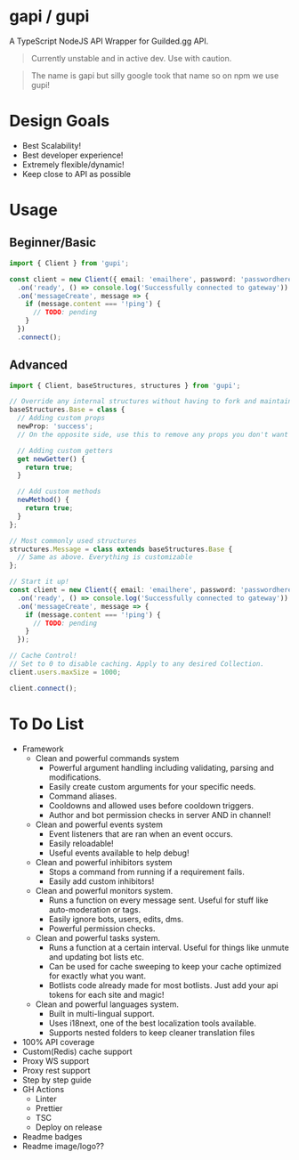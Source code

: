 # gapi / gupi

A TypeScript NodeJS API Wrapper for Guilded.gg API.

> Currently unstable and in active dev. Use with caution.

> The name is gapi but silly google took that name so on npm we use gupi!

# Design Goals

- Best Scalability!
- Best developer experience!
- Extremely flexible/dynamic!
- Keep close to API as possible

# Usage

## Beginner/Basic

```ts
import { Client } from 'gupi';

const client = new Client({ email: 'emailhere', password: 'passwordhere' })
  .on('ready', () => console.log('Successfully connected to gateway'))
  .on('messageCreate', message => {
    if (message.content === '!ping') {
      // TODO: pending
    }
  })
  .connect();
```

## Advanced

```ts
import { Client, baseStructures, structures } from 'gupi';

// Override any internal structures without having to fork and maintain headaches.
baseStructures.Base = class {
  // Adding custom props
  newProp: 'success';
  // On the opposite side, use this to remove any props you don't want to save RAM/cache!

  // Adding custom getters
  get newGetter() {
    return true;
  }

  // Add custom methods
  newMethod() {
    return true;
  }
};

// Most commonly used structures
structures.Message = class extends baseStructures.Base {
  // Same as above. Everything is customizable
};

// Start it up!
const client = new Client({ email: 'emailhere', password: 'passwordhere' })
  .on('ready', () => console.log('Successfully connected to gateway'))
  .on('messageCreate', message => {
    if (message.content === '!ping') {
      // TODO: pending
    }
  });

// Cache Control!
// Set to 0 to disable caching. Apply to any desired Collection.
client.users.maxSize = 1000;

client.connect();
```

# To Do List

- Framework
  - Clean and powerful commands system
    - Powerful argument handling including validating, parsing and modifications.
    - Easily create custom arguments for your specific needs.
    - Command aliases.
    - Cooldowns and allowed uses before cooldown triggers.
    - Author and bot permission checks in server AND in channel!
  - Clean and powerful events system
    - Event listeners that are ran when an event occurs.
    - Easily reloadable!
    - Useful events available to help debug!
  - Clean and powerful inhibitors system
    - Stops a command from running if a requirement fails.
    - Easily add custom inhibitors!
  - Clean and powerful monitors system.
    - Runs a function on every message sent. Useful for stuff like auto-moderation or tags.
    - Easily ignore bots, users, edits, dms.
    - Powerful permission checks.
  - Clean and powerful tasks system.
    - Runs a function at a certain interval. Useful for things like unmute and updating bot lists etc.
    - Can be used for cache sweeping to keep your cache optimized for exactly what you want.
    - Botlists code already made for most botlists. Just add your api tokens for each site and magic!
  - Clean and powerful languages system.
    - Built in multi-lingual support.
    - Uses i18next, one of the best localization tools available.
    - Supports nested folders to keep cleaner translation files
- 100% API coverage
- Custom(Redis) cache support
- Proxy WS support
- Proxy rest support
- Step by step guide
- GH Actions
  - Linter
  - Prettier
  - TSC
  - Deploy on release
- Readme badges
- Readme image/logo??
